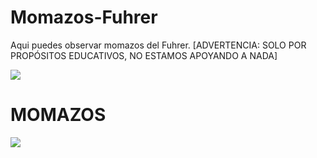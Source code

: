 # Momazos-Fuhrer

Aqui puedes observar momazos del Fuhrer. [ADVERTENCIA: SOLO POR PROPÓSITOS EDUCATIVOS, NO ESTAMOS APOYANDO A NADA]

<html>
<head>
	<title>MOMAZOS FUHRER</title>
</head>
</html>
<img src="https://i.imgur.com/9wxjdmf.jpg">

<h1>MOMAZOS</h1>
	
<html>
	<head>
		<body>
			<img src="https://i.imgur.com/9wxjdmf.jpg">
		<img src="https://i.imgur.com/6mXi7Rd.png>

</body>

